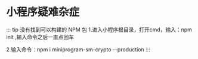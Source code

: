 # 小程序疑难杂症

::: tip 没有找到可以构建的 NPM 包
1.进入小程序根目录，打开cmd，输入：npm init ,输入命令之后一直点回车

2.输入命令：npm i miniprogram-sm-crypto --production
:::
